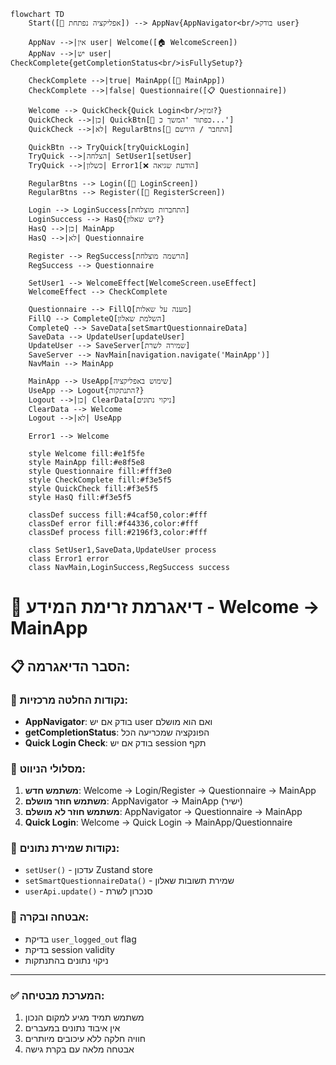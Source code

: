 ```mermaid
flowchart TD
    Start([📱 אפליקציה נפתחת]) --> AppNav{AppNavigator<br/>בודק user}

    AppNav -->|אין user| Welcome([🏠 WelcomeScreen])
    AppNav -->|יש user| CheckComplete{getCompletionStatus<br/>isFullySetup?}

    CheckComplete -->|true| MainApp([🎯 MainApp])
    CheckComplete -->|false| Questionnaire([📋 Questionnaire])

    Welcome --> QuickCheck{Quick Login<br/>זמין?}
    QuickCheck -->|כן| QuickBtn[🚀 כפתור 'המשך כ...']
    QuickCheck -->|לא| RegularBtns[🔐 התחבר / הירשם]

    QuickBtn --> TryQuick[tryQuickLogin]
    TryQuick -->|הצלחה| SetUser1[setUser]
    TryQuick -->|כשלון| Error1[❌ הודעת שגיאה]

    RegularBtns --> Login([🔐 LoginScreen])
    RegularBtns --> Register([📝 RegisterScreen])

    Login --> LoginSuccess[התחברות מוצלחת]
    LoginSuccess --> HasQ{יש שאלון?}
    HasQ -->|כן| MainApp
    HasQ -->|לא| Questionnaire

    Register --> RegSuccess[הרשמה מוצלחת]
    RegSuccess --> Questionnaire

    SetUser1 --> WelcomeEffect[WelcomeScreen.useEffect]
    WelcomeEffect --> CheckComplete

    Questionnaire --> FillQ[מענה על שאלות]
    FillQ --> CompleteQ[השלמת שאלון]
    CompleteQ --> SaveData[setSmartQuestionnaireData]
    SaveData --> UpdateUser[updateUser]
    UpdateUser --> SaveServer[שמירה לשרת]
    SaveServer --> NavMain[navigation.navigate('MainApp')]
    NavMain --> MainApp

    MainApp --> UseApp[שימוש באפליקציה]
    UseApp --> Logout{התנתקות?}
    Logout -->|כן| ClearData[ניקוי נתונים]
    ClearData --> Welcome
    Logout -->|לא| UseApp

    Error1 --> Welcome

    style Welcome fill:#e1f5fe
    style MainApp fill:#e8f5e8
    style Questionnaire fill:#fff3e0
    style CheckComplete fill:#f3e5f5
    style QuickCheck fill:#f3e5f5
    style HasQ fill:#f3e5f5

    classDef success fill:#4caf50,color:#fff
    classDef error fill:#f44336,color:#fff
    classDef process fill:#2196f3,color:#fff

    class SetUser1,SaveData,UpdateUser process
    class Error1 error
    class NavMain,LoginSuccess,RegSuccess success
```

# 🔄 דיאגרמת זרימת המידע - Welcome → MainApp

## 📋 הסבר הדיאגרמה:

### 🎯 **נקודות החלטה מרכזיות:**

- **AppNavigator**: בודק אם יש user ואם הוא מושלם
- **getCompletionStatus**: הפונקציה שמכריעה הכל
- **Quick Login Check**: בודק אם יש session תקף

### 🔄 **מסלולי הניווט:**

1. **משתמש חדש**: Welcome → Login/Register → Questionnaire → MainApp
2. **משתמש חוזר מושלם**: AppNavigator → MainApp (ישיר)
3. **משתמש חוזר לא מושלם**: AppNavigator → Questionnaire → MainApp
4. **Quick Login**: Welcome → Quick Login → MainApp/Questionnaire

### 💾 **נקודות שמירת נתונים:**

- `setUser()` - עדכון Zustand store
- `setSmartQuestionnaireData()` - שמירת תשובות שאלון
- `userApi.update()` - סנכרון לשרת

### 🔐 **אבטחה ובקרה:**

- בדיקת `user_logged_out` flag
- בדיקת session validity
- ניקוי נתונים בהתנתקות

---

### ✅ **המערכת מבטיחה:**

1. משתמש תמיד מגיע למקום הנכון
2. אין איבוד נתונים במעברים
3. חוויה חלקה ללא עיכובים מיותרים
4. אבטחה מלאה עם בקרת גישה

